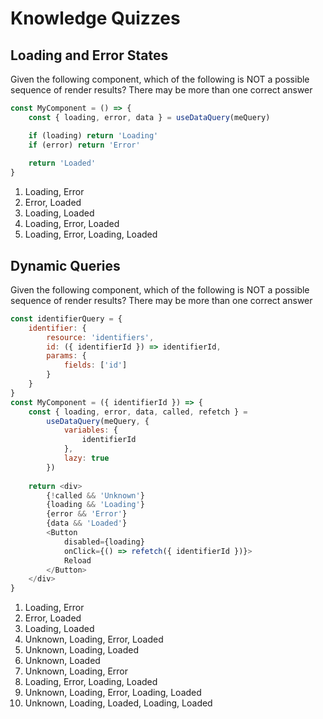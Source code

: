 # Knowledge Quizzes

## Loading and Error States

Given the following component, which of the following is NOT a possible sequence of render results?  There may be more than one correct answer

```js
const MyComponent = () => {
    const { loading, error, data } = useDataQuery(meQuery)

    if (loading) return 'Loading'
    if (error) return 'Error'
    
    return 'Loaded'
}
```

1. Loading, Error
2. Error, Loaded
3. Loading, Loaded
4. Loading, Error, Loaded
5. Loading, Error, Loading, Loaded

## Dynamic Queries

Given the following component, which of the following is NOT a possible sequence of render results?  There may be more than one correct answer

```js
const identifierQuery = {
    identifier: {
        resource: 'identifiers',
        id: ({ identifierId }) => identifierId,
        params: {
            fields: ['id']
        }
    }
}
const MyComponent = ({ identifierId }) => {
    const { loading, error, data, called, refetch } = 
        useDataQuery(meQuery, {
            variables: {
                identifierId
            },
            lazy: true
        })
    
    return <div>
        {!called && 'Unknown'}
        {loading && 'Loading'}
        {error && 'Error'}
        {data && 'Loaded'}
        <Button 
            disabled={loading}
            onClick={() => refetch({ identifierId })}>
            Reload
        </Button>
    </div>
}
```

1. Loading, Error
2. Error, Loaded
3. Loading, Loaded
4. Unknown, Loading, Error, Loaded
5. Unknown, Loading, Loaded
6. Unknown, Loaded
7. Unknown, Loading, Error
8. Loading, Error, Loading, Loaded
9. Unknown, Loading, Error, Loading, Loaded
10. Unknown, Loading, Loaded, Loading, Loaded